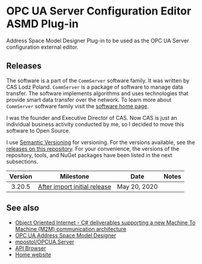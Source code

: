 # OPC UA Server Configuration Editor ASMD Plug-in

Address Space Model Designer Plug-in to be used as the OPC UA Server configuration external editor.

## Releases

The software is a part of the `CommServer` software family. It was written by CAS Lodz Poland. `CommServer` is a package of software to manage data transfer. The software implements algorithms and uses technologies that provide smart data transfer over the network. To learn more about `CommServer` software family visit the [software home page][comsvr].

I was the founder and Executive Director of CAS. Now CAS is just an individual business activity conducted by me, so I decided to move this software to Open Source.

I use [Semantic Versioning][SV] for versioning. For the versions available, see the [releases on this repository][REL]. For your convenience, the versions of the repository, tools, and NuGet packages have been listed in the next subsections.

| Version | Milestone | Date|Notes|
|:-:|-|:-:|-|
| 3.20.5 | [After import initial release](https://github.com/mpostol/OPCUA.Server.ConfigEditor/releases/tag/3.20.5) |May 20, 2020 ||

## See also

- [Object Oriented Internet - C# deliverables supporting a new Machine To Machine (M2M) communication architecture](https://github.com/mpostol/OPCUA.Server.ConfigEditor)
- [OPC UA Address Space Model Designer](https://github.com/mpostol/ASMD)
- [mpostol/OPCUA.Server](https://github.com/mpostol/OPCUA.Server)
- [API Browser](https://mpostol.github.io/OPCUA.Server.ConfigEditor/APIHelp)
- [Home website](https://mpostol.github.io/OPCUA.Server.ConfigEditor)

[IMD]:https://commsvr.gitbook.io/ooi/semantic-data-processing/informationmodelsdevelopment
[comsvr]:https://www.commsvr.com/
[SV]:http://semver.org/
[REL]:https://github.com/mpostol/OPCUA.Server.ConfigEditor/releases